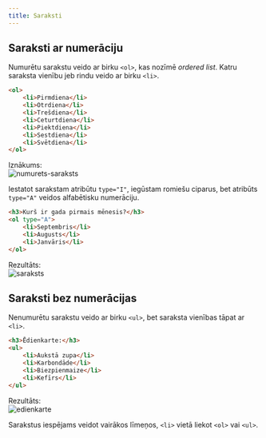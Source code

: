 ```yaml
---
title: Saraksti
---
```


## Saraksti ar numerāciju

Numurētu sarakstu veido ar birku `<ol>`, kas nozīmē *ordered list*. Katru saraksta vienību jeb rindu veido ar birku `<li>`.

~~~html
<ol>
    <li>Pirmdiena</li>
    <li>Otrdiena</li>
    <li>Trešdiena</li>
    <li>Ceturtdiena</li>
    <li>Piektdiena</li>
    <li>Sestdiena</li>
    <li>Svētdiena</li>
</ol>
~~~

Iznākums:  
![numurets-saraksts](/numurets-saraksts.jpg)

Iestatot sarakstam atribūtu `type="I"`, iegūstam romiešu ciparus, bet atribūts `type="A"` veidos alfabētisku numerāciju.

~~~html
<h3>Kurš ir gada pirmais mēnesis?</h3>
<ol type="A">
    <li>Septembris</li>
    <li>Augusts</li>
    <li>Janvāris</li>
</ol>
~~~

Rezultāts:  
![saraksts](/saraksts.jpg)

## Saraksti bez numerācijas

Nenumurētu sarakstu veido ar birku `<ul>`, bet saraksta vienības tāpat ar `<li>`.

~~~html
<h3>Ēdienkarte:</h3>
<ul>
    <li>Aukstā zupa</li>
    <li>Karbondāde</li>
    <li>Biezpienmaize</li>
    <li>Kefīrs</li>
</ul>
~~~

Rezultāts:  
![edienkarte](/edienkarte.jpg)

Sarakstus iespējams veidot vairākos līmeņos, `<li>` vietā liekot `<ol>` vai `<ul>`.